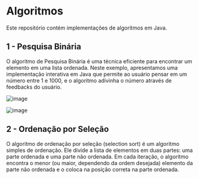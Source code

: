 # Algoritmos
Este repositório contém implementações de algoritmos em Java.

## 1 - Pesquisa Binária
O algoritmo de Pesquisa Binária é uma técnica eficiente para encontrar um elemento em uma lista ordenada. Neste exemplo, apresentamos uma implementação interativa em Java que permite ao usuário pensar em um número entre 1 e 1000, e o algoritmo adivinha o número através de feedbacks do usuário.

![image](https://github.com/RAShiguemoto/algoritmos/assets/24597559/f16a6d25-4736-477d-95d8-e5654e3d0ab9)

![image](https://github.com/RAShiguemoto/algoritmos/assets/24597559/7b12854b-8d05-46d6-9d63-9376af107778)

## 2 - Ordenação por Seleção
O algoritmo de ordenação por seleção (selection sort) é um algoritmo simples de ordenação. Ele divide a lista de elementos em duas partes: uma parte ordenada e uma parte não ordenada. Em cada iteração, o algoritmo encontra o menor (ou maior, dependendo da ordem desejada) elemento da parte não ordenada e o coloca na posição correta na parte ordenada.
